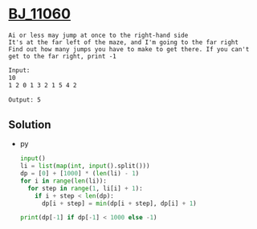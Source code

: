 # [BJ_11060](https://acmicpc.net/problem/11060)

```en
Ai or less may jump at once to the right-hand side
It's at the far left of the maze, and I'm going to the far right
Find out how many jumps you have to make to get there. If you can't get to the far right, print -1
```

```txt
Input:
10
1 2 0 1 3 2 1 5 4 2

Output: 5
```

## Solution

* py

  ```py
  input()
  li = list(map(int, input().split()))
  dp = [0] + [1000] * (len(li) - 1)
  for i in range(len(li)):
    for step in range(1, li[i] + 1):
      if i + step < len(dp):
        dp[i + step] = min(dp[i + step], dp[i] + 1)

  print(dp[-1] if dp[-1] < 1000 else -1)
  ```

